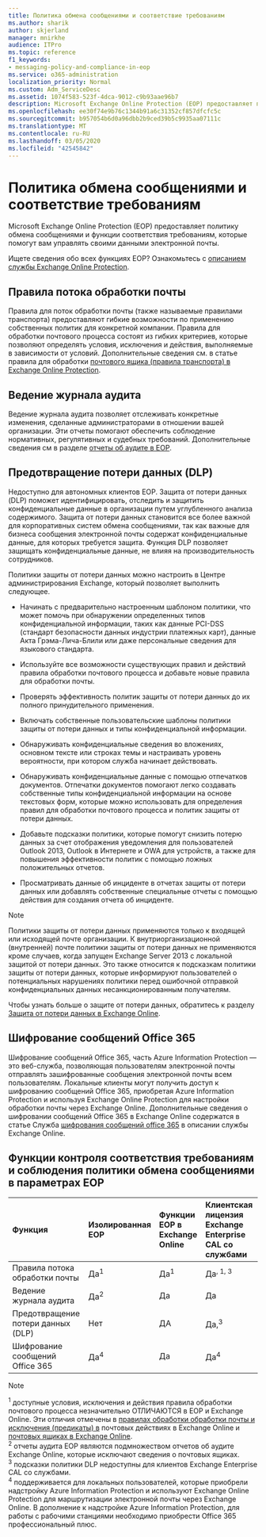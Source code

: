 ```yaml
---
title: Политика обмена сообщениями и соответствие требованиям
ms.author: sharik
author: skjerland
manager: mnirkhe
audience: ITPro
ms.topic: reference
f1_keywords:
- messaging-policy-and-compliance-in-eop
ms.service: o365-administration
localization_priority: Normal
ms.custom: Adm_ServiceDesc
ms.assetid: 1074f583-523f-4dca-9012-c9b93aae96b7
description: Microsoft Exchange Online Protection (EOP) предоставляет политику обмена сообщениями и функции соответствия требованиям, которые помогут вам управлять своими данными электронной почты.
ms.openlocfilehash: ee30f74e9b76c1344b91a6c31352cf857dfcfc5c
ms.sourcegitcommit: b957054b6d0a96dbb2b9ced39b5c9935aa07111c
ms.translationtype: MT
ms.contentlocale: ru-RU
ms.lasthandoff: 03/05/2020
ms.locfileid: "42545842"
---
```

# <a name="messaging-policy-and-compliance"></a>Политика обмена сообщениями и соответствие требованиям

Microsoft Exchange Online Protection (EOP) предоставляет политику обмена сообщениями и функции соответствия требованиям, которые помогут вам управлять своими данными электронной почты.

Ищете сведения обо всех функциях EOP? Ознакомьтесь с [описанием службы Exchange Online Protection](exchange-online-protection-service-description.md).

## <a name="mail-flow-rules"></a>Правила потока обработки почты

Правила для поток обработки почты (также называемые правилами транспорта) предоставляют гибкие возможности по применению собственных политик для конкретной компании. Правила для обработки почтового процесса состоят из гибких критериев, которые позволяют определять условия, исключения и действия, выполняемые в зависимости от условий. Дополнительные сведения см. в статье правила для обработки [почтового ящика (правила транспорта) в Exchange Online Protection](https://docs.microsoft.com/microsoft-365/security/office-365-security/mail-flow-rules-transport-rules-0).

## <a name="audit-logging"></a>Ведение журнала аудита

Ведение журнала аудита позволяет отслеживать конкретные изменения, сделанные администраторами в отношении вашей организации. Эти отчеты помогают обеспечить соблюдение нормативных, регулятивных и судебных требований. Дополнительные сведения см в разделе [отчеты об аудите в EOP](https://docs.microsoft.com/microsoft-365/security/office-365-security/auditing-reports-in-eop).

## <a name="data-loss-prevention-dlp"></a>Предотвращение потери данных (DLP)

Недоступно для автономных клиентов EOP. Защита от потери данных (DLP) поможет идентифицировать, отследить и защитить конфиденциальные данные в организации путем углубленного анализа содержимого. Защита от потери данных становится все более важной для корпоративных систем обмена сообщениями, так как важные для бизнеса сообщения электронной почты содержат конфиденциальные данные, для которых требуется защита. Функция DLP позволяет защищать конфиденциальные данные, не влияя на производительность сотрудников.

Политики защиты от потери данных можно настроить в Центре администрирования Exchange, который позволяет выполнить следующее.

- Начинать с предварительно настроенным шаблоном политики, что может помочь при обнаружении определенных типов конфиденциальной информации, таких как данные PCI-DSS (стандарт безопасности данных индустрии платежных карт), данные Акта Грэма-Лича-Блили или даже персональные сведения для языкового стандарта.

- Используйте все возможности существующих правил и действий правила обработки почтового процесса и добавьте новые правила для обработки почты.

- Проверять эффективность политик защиты от потери данных до их полного принудительного применения.

- Включать собственные пользовательские шаблоны политики защиты от потери данных и типы конфиденциальной информации.

- Обнаруживать конфиденциальные сведения во вложениях, основном тексте или строках темы и настраивать уровень вероятности, при котором служба начинает действовать.

- Обнаруживать конфиденциальные данные с помощью отпечатков документов. Отпечатки документов помогают легко создавать собственные типы конфиденциальной информации на основе текстовых форм, которые можно использовать для определения правил для обработки почтового процесса и политик защиты от потери данных.

- Добавьте подсказки политики, которые помогут снизить потерю данных за счет отображения уведомления для пользователей Outlook 2013, Outlook в Интернете и OWA для устройств, а также для повышения эффективности политик с помощью ложных положительных отчетов.

- Просматривать данные об инциденте в отчетах защиты от потери данных или добавлять собственные специальные отчеты с помощью действия для создания отчета об инциденте.

> [!NOTE]
> Политики защиты от потери данных применяются только к входящей или исходящей почте организации. К внутриорганизационной (внутренней) почте политики защиты от потери данных не применяются кроме случаев, когда запущен Exchange Server 2013 с локальной защитой от потери данных. Это также относится к подсказкам политики защиты от потери данных, которые информируют пользователей о потенциальных нарушениях политики перед ошибочной отправкой конфиденциальных данных несанкционированным получателям.

Чтобы узнать больше о защите от потери данных, обратитесь к разделу [Защита от потери данных в Exchange Online](https://docs.microsoft.com/exchange/security-and-compliance/data-loss-prevention/data-loss-prevention).

## <a name="office-365-message-encryption"></a>Шифрование сообщений Office 365

Шифрование сообщений Office 365, часть Azure Information Protection — это веб-служба, позволяющая пользователям электронной почты отправлять зашифрованные сообщения электронной почты всем пользователям. Локальные клиенты могут получить доступ к шифрованию сообщений Office 365, приобретая Azure Information Protection и используя Exchange Online Protection для настройки обработки почты через Exchange Online. Дополнительные сведения о шифровании сообщений Office 365 в Exchange Online содержатся в статье Служба [шифрования сообщений office 365](../exchange-online-service-description/message-policy-and-compliance.md#office-365-message-encryption) в описании службы Exchange Online.

## <a name="messaging-policy-and-compliance-features-across-eop-options"></a>Функции контроля соответствия требованиям и соблюдения политики обмена сообщениями в параметрах EOP

|**Функция**|**Изолированная EOP**|**Функции EOP в <br/> Exchange Online**|**Клиентская <br/> лицензия Exchange Enterprise CAL со службами**|
|:-----|:-----|:-----|:-----|
|Правила потока обработки почты|Да<sup>1</sup>|Да<sup>1</sup>|Да<sup>, 1, 3</sup>|
|Ведение журнала аудита|Да<sup>2</sup>|Да|Да|
|Предотвращение потери данных (DLP)|Нет|ДА|Да,<sup>3</sup>|
|Шифрование сообщений Office 365|Да<sup>4</sup>|Да|Да<sup>4</sup>|

> [!NOTE]
> <sup>1</sup> доступные условия, исключения и действия правила обработки почтового процесса незначительно ОТЛИЧАЮТСЯ в EOP и Exchange Online. Эти отличия отмечены в [правилах обработки обработки почты и исключения (предикаты) в](https://docs.microsoft.com/Exchange/security-and-compliance/mail-flow-rules/conditions-and-exceptions) почтовых действиях в Exchange Online и [почтовых ящиках в Exchange Online](https://docs.microsoft.com/Exchange/security-and-compliance/mail-flow-rules/mail-flow-rule-actions). <br/>
> <sup>2</sup> отчеты аудита EOP являются подмножеством отчетов об аудите Exchange Online, которые исключают сведения о почтовых ящиках. <br/>
> <sup>3</sup> подсказки политики DLP недоступны для клиентов Exchange Enterprise CAL со службами. <br/>
> <sup>4</sup> поддерживается для локальных пользователей, которые приобрели надстройку Azure Information Protection и используют Exchange Online Protection для маршрутизации электронной почты через Exchange Online. В дополнение к надстройке Azure Information Protection, для работы с рабочими станциями необходимо приобрести Office 365 профессиональный плюс. <br/>
